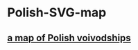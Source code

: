 # Polish-SVG-map


## **[a map of Polish voivodships]**

[a map of Polish voivodships]: <http://htmlpreview.github.io/?https://github.com/marcint87/Polish-SVG-map/blob/master/index.html>
